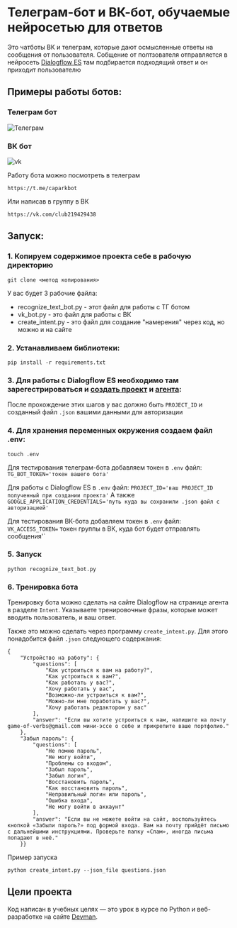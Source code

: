 # Телеграм-бот и ВК-бот, обучаемые нейросетью для ответов

Это чатботы ВК и телеграм, которые дают осмысленные ответы на сообщения от пользователя. 
Собщение от полтзователя отправляется в нейросеть [Dialogflow ES](https://dialogflow.cloud.google.com/#/getStarted)
там подбирается подходящий ответ и он приходит пользователю

## Примеры работы ботов:
### Телеграм бот

![Телеграм](https://github.com/Arkady-Bikhd/recognizetextbot/assets/76903715/fb7c13c4-d846-4147-a343-6d9316c460fa)


### ВК бот

![vk](https://github.com/Arkady-Bikhd/recognizetextbot/assets/76903715/5fce0ab0-7950-4fac-9150-759a24e91a88)


Работу бота можно посмотреть в телеграм 
```
https://t.me/caparkbot
```
Или написав в группу в ВК
```
https://vk.com/club219429438
```
## Запуск:

### 1. Копируем содержимое проекта себе в рабочую директорию
```
git clone <метод копирования>
```
У вас будет 3 рабочие файла:
- recognize_text_bot.py - этот файл для работы с ТГ ботом
- vk_bot.py - это файл для работы с ВК
- create_intent.py - это файл для создание "намерения" через код, но можно и на сайте

### 2. Устанавливаем библиотеки:
```
pip install -r requirements.txt
```

### 3. Для работы с Dialogflow ES необходимо там зарегестрироваться и [создать проект](https://cloud.google.com/dialogflow/es/docs/quick/setup) и [агента](https://cloud.google.com/dialogflow/es/docs/quick/build-agent):
После прохождение этих шагов у вас должно быть `PROJECT_ID` и созданный файл `.json`  вашими данными для авторизации

### 4. Для хранения переменных окружения создаем файл .env:
```
touch .env
```
Для тестирования телеграм-бота добавляем токен в `.env` файл: `TG_BOT_TOKEN='токен вашего бота'`

Для работы с Dialogflow ES в `.env` файл: `PROJECT_ID='ваш PROJECT_ID полученный при создании проекта'`
А также `GOOGLE_APPLICATION_CREDENTIALS='путь куда вы сохранили .json файл с авторизацией'`

Для тестирования ВК-бота добавляем токен в `.env` файл: `VK_ACCESS_TOKEN=` токен группы в ВК, куда бот будет отправлять сообщения'`
### 5. Запуск

```
python recognize_text_bot.py  
```
### 6. Тренировка бота
Тренировку бота можно сделать на сайте Dialogflow на странице агента в разделе `Intent`. 
Указываете тренировочные фразы, которые может вводить пользователь, и ваш ответ.

Также это можно сделать через программу `create_intent.py`. Для этого понадобится файл `.json` следующего содержания:

```pycon
{
    "Устройство на работу": {
        "questions": [
            "Как устроиться к вам на работу?",
            "Как устроиться к вам?",
            "Как работать у вас?",
            "Хочу работать у вас",
            "Возможно-ли устроиться к вам?",
            "Можно-ли мне поработать у вас?",
            "Хочу работать редактором у вас"
        ],
        "answer": "Если вы хотите устроиться к нам, напишите на почту game-of-verbs@gmail.com мини-эссе о себе и прикрепите ваше портфолио."
    },
    "Забыл пароль": {
        "questions": [
            "Не помню пароль",
            "Не могу войти",
            "Проблемы со входом",
            "Забыл пароль",
            "Забыл логин",
            "Восстановить пароль",
            "Как восстановить пароль",
            "Неправильный логин или пароль",
            "Ошибка входа",
            "Не могу войти в аккаунт"
        ],
        "answer": "Если вы не можете войти на сайт, воспользуйтесь кнопкой «Забыли пароль?» под формой входа. Вам на почту прийдёт письмо с дальнейшими инструкциями. Проверьте папку «Спам», иногда письма попадают в неё."
    }}
```
Пример запуска
```
python create_intent.py --json_file questions.json 
```
## Цели проекта

Код написан в учебных целях — это урок в курсе по Python и веб-разработке на сайте [Devman](https://dvmn.org).
